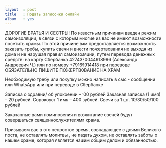 ```yaml
---
layout  : post
title   : Подать записочки онлайн 
album   : yes
---
```

 ДОРОГИЕ БРАТЬЯ И СЕСТРЫ!
По известным причинам введен режим самоизоляции,  в связи с которым многие из вас не имеют возможности посетить храмы. По этой причине вам предоставляется возможность заказать требы, купить свечи и внести пожертвования не выходя из дома и не нарушая правил самоизоляции, путем перевода денежных средств:
на карту Сбербанка 4274320044918996 (Александр Андреевич Ч.) или по номеру +79169914418
при переводе ОБЯЗАТЕЛЬНО ПИШИТЕ ПОЖЕРТВОВАНИЕ НА ХРАМ

Необходимую требу или покупку можно написать в смс - сообщении или WhatsApp  или при переводе в Сбербанке

Записка о здравии/ об упокоении – 100 рублей
Заказная записка (1 имя) – 20 рублей.
Сорокоуст 1 имя – 400 рублей.
Свечи за 1 шт. 10/30/50/100 рублей

Заказанные вами поминовения и возжигание свечей будут совершаться священнослужителями храма.

Призываем вас в это непростое время, совпадающее с днями Великого поста, не оставлять молитвы , не падать духом, не оставлять заботы о нашем храме, которая является нашим общим делом и обязанностью.
